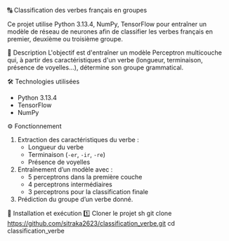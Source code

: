 🔠 Classification des verbes français en groupes

Ce projet utilise 
Python 3.13.4, 
NumPy, 
TensorFlow
 pour entraîner un modèle de réseau de neurones afin de classifier les verbes français en premier, deuxième ou troisième groupe.

 📌 Description
L'objectif est d'entraîner un modèle Perceptron multicouche qui, à partir des caractéristiques d'un verbe (longueur, terminaison, présence de voyelles...), détermine son groupe grammatical.

 🛠 Technologies utilisées
- Python 3.13.4
- TensorFlow
- NumPy

⚙️ Fonctionnement
1. Extraction des caractéristiques du verbe :
   - Longueur du verbe
   - Terminaison (`-er`, `-ir`, `-re`)
   - Présence de voyelles
2. Entraînement d’un modèle avec :
   - 5 perceptrons dans la première couche
   - 4 perceptrons intermédiaires
   - 3 perceptrons pour la classification finale
3. Prédiction du groupe d’un verbe donné.

 🚀 Installation et exécution
 1️⃣ Cloner le projet
sh
git clone https://github.com/sitraka2623/classification_verbe.git
cd classification_verbe
